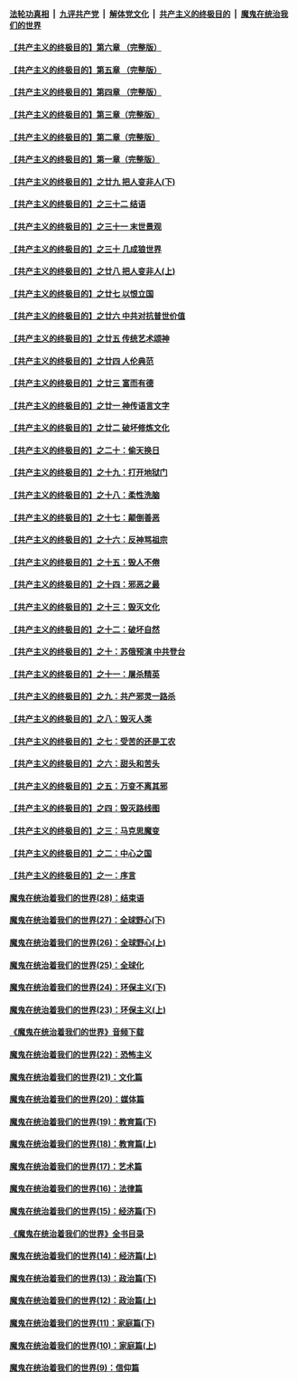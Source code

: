 ####  [法轮功真相](../../../../basic/blob/master/README.md?t=05120501) &nbsp;|&nbsp; [九评共产党](../../../../9ping.md/blob/master/README.md?t=05120501) &nbsp;|&nbsp; [解体党文化](../../../../jtdwh.md/blob/master/README.md?t=05120501)  &nbsp;|&nbsp; [共产主义的终极目的](../../../../gczydzjmd.md/blob/master/README.md?t=05120501) &nbsp;|&nbsp; [魔鬼在统治我们的世界](../../../../mgztzwmdsj.md/blob/master/README.md?t=05120501) 

#### [【共产主义的终极目的】第六章 （完整版）](../pages/nsc422/n11428913.md?t=05120501) 

#### [【共产主义的终极目的】第五章 （完整版）](../pages/nsc422/n11428912.md?t=05120501) 

#### [【共产主义的终极目的】第四章 （完整版）](../pages/nsc422/n11428907.md?t=05120501) 

#### [【共产主义的终极目的】第三章（完整版）](../pages/nsc422/n11428848.md?t=05120501) 

#### [【共产主义的终极目的】第二章（完整版）](../pages/nsc422/n11428831.md?t=05120501) 

#### [【共产主义的终极目的】第一章（完整版）](../pages/nsc422/n11417651.md?t=05120501) 

#### [【共产主义的终极目的】之廿九 把人变非人(下)](../pages/nsc422/n11344140.md?t=05120501) 

#### [【共产主义的终极目的】之三十二 结语](../pages/nsc422/n11360535.md?t=05120501) 

#### [【共产主义的终极目的】之三十一 末世景观](../pages/nsc422/n11351129.md?t=05120501) 

#### [【共产主义的终极目的】之三十 几成狼世界](../pages/nsc422/n11348280.md?t=05120501) 

#### [【共产主义的终极目的】之廿八 把人变非人(上)](../pages/nsc422/n11340492.md?t=05120501) 

#### [【共产主义的终极目的】之廿七 以恨立国](../pages/nsc422/n11336944.md?t=05120501) 

#### [【共产主义的终极目的】之廿六 中共对抗普世价值](../pages/nsc422/n11324785.md?t=05120501) 

#### [【共产主义的终极目的】之廿五 传统艺术颂神](../pages/nsc422/n11296396.md?t=05120501) 

#### [【共产主义的终极目的】之廿四 人伦典范](../pages/nsc422/n11296397.md?t=05120501) 

#### [【共产主义的终极目的】之廿三 富而有德](../pages/nsc422/n11283598.md?t=05120501) 

#### [【共产主义的终极目的】之廿一 神传语言文字](../pages/nsc422/n11263265.md?t=05120501) 

#### [【共产主义的终极目的】之廿二 破坏修炼文化](../pages/nsc422/n11245728.md?t=05120501) 

#### [【共产主义的终极目的】之二十：偷天换日](../pages/nsc422/n11238846.md?t=05120501) 

#### [【共产主义的终极目的】之十九：打开地狱门](../pages/nsc422/n11206376.md?t=05120501) 

#### [【共产主义的终极目的】之十八：柔性洗脑](../pages/nsc422/n11199994.md?t=05120501) 

#### [【共产主义的终极目的】之十七：颠倒善恶](../pages/nsc422/n11179782.md?t=05120501) 

#### [【共产主义的终极目的】之十六：反神骂祖宗](../pages/nsc422/n11166798.md?t=05120501) 

#### [【共产主义的终极目的】之十五：毁人不倦](../pages/nsc422/n11166792.md?t=05120501) 

#### [【共产主义的终极目的】之十四：邪恶之最](../pages/nsc422/n11150249.md?t=05120501) 

#### [【共产主义的终极目的】之十三：毁灭文化](../pages/nsc422/n11135227.md?t=05120501) 

#### [【共产主义的终极目的】之十二：破坏自然](../pages/nsc422/n11135214.md?t=05120501) 

#### [【共产主义的终极目的】之十：苏俄预演 中共登台](../pages/nsc422/n11118424.md?t=05120501) 

#### [【共产主义的终极目的】之十一：屠杀精英](../pages/nsc422/n11118442.md?t=05120501) 

#### [【共产主义的终极目的】之九：共产邪灵一路杀](../pages/nsc422/n11114139.md?t=05120501) 

#### [【共产主义的终极目的】之八：毁灭人类](../pages/nsc422/n11108503.md?t=05120501) 

#### [【共产主义的终极目的】之七：受苦的还是工农](../pages/nsc422/n11101809.md?t=05120501) 

#### [【共产主义的终极目的】之六：甜头和苦头](../pages/nsc422/n11096971.md?t=05120501) 

#### [【共产主义的终极目的】之五：万变不离其邪](../pages/nsc422/n11091285.md?t=05120501) 

#### [【共产主义的终极目的】之四：毁灭路线图](../pages/nsc422/n11086284.md?t=05120501) 

#### [【共产主义的终极目的】之三：马克思魔变](../pages/nsc422/n11061941.md?t=05120501) 

#### [【共产主义的终极目的】之二：中心之国](../pages/nsc422/n11047728.md?t=05120501) 

#### [【共产主义的终极目的】之一：序言](../pages/nsc422/n11086077.md?t=05120501) 

#### [魔鬼在统治着我们的世界(28)：结束语](../pages/nsc422/n10936246.md?t=05120501) 

#### [魔鬼在统治着我们的世界(27)：全球野心(下)](../pages/nsc422/n10928319.md?t=05120501) 

#### [魔鬼在统治着我们的世界(26)：全球野心(上)](../pages/nsc422/n10900318.md?t=05120501) 

#### [魔鬼在统治着我们的世界(25)：全球化](../pages/nsc422/n10788205.md?t=05120501) 

#### [魔鬼在统治着我们的世界(24)：环保主义(下)](../pages/nsc422/n10695307.md?t=05120501) 

#### [魔鬼在统治着我们的世界(23)：环保主义(上)](../pages/nsc422/n10688613.md?t=05120501) 

#### [《魔鬼在统治着我们的世界》音频下载](../pages/nsc422/n10635553.md?t=05120501) 

#### [魔鬼在统治着我们的世界(22)：恐怖主义](../pages/nsc422/n10614727.md?t=05120501) 

#### [魔鬼在统治着我们的世界(21)：文化篇](../pages/nsc422/n10597706.md?t=05120501) 

#### [魔鬼在统治着我们的世界(20)：媒体篇](../pages/nsc422/n10586579.md?t=05120501) 

#### [魔鬼在统治着我们的世界(19)：教育篇(下)](../pages/nsc422/n10564808.md?t=05120501) 

#### [魔鬼在统治着我们的世界(18)：教育篇(上)](../pages/nsc422/n10526970.md?t=05120501) 

#### [魔鬼在统治着我们的世界(17)：艺术篇](../pages/nsc422/n10499093.md?t=05120501) 

#### [魔鬼在统治着我们的世界(16)：法律篇](../pages/nsc422/n10485969.md?t=05120501) 

#### [魔鬼在统治着我们的世界(15)：经济篇(下)](../pages/nsc422/n10469975.md?t=05120501) 

#### [《魔鬼在统治着我们的世界》全书目录](../pages/nsc422/n10464261.md?t=05120501) 

#### [魔鬼在统治着我们的世界(14)：经济篇(上)](../pages/nsc422/n10457370.md?t=05120501) 

#### [魔鬼在统治着我们的世界(13)：政治篇(下)](../pages/nsc422/n10448270.md?t=05120501) 

#### [魔鬼在统治着我们的世界(12)：政治篇(上)](../pages/nsc422/n10444576.md?t=05120501) 

#### [魔鬼在统治着我们的世界(11)：家庭篇(下)](../pages/nsc422/n10440961.md?t=05120501) 

#### [魔鬼在统治着我们的世界(10)：家庭篇(上)](../pages/nsc422/n10435448.md?t=05120501) 

#### [魔鬼在统治着我们的世界(9)：信仰篇](../pages/nsc422/n10432159.md?t=05120501) 

